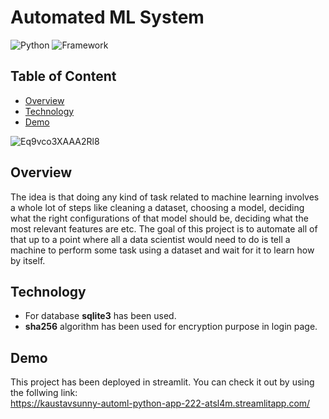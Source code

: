 # Automated ML System
![Python](https://img.shields.io/badge/Python-3.8-blueviolet)
![Framework](https://img.shields.io/badge/Framework-Streamlit-red)

## Table of Content
 * [Overview](#overview)
 * [Technology](#technology)
 * [Demo](#demo) 

![Eq9vco3XAAA2Rl8](https://user-images.githubusercontent.com/93439623/184546481-f3108fa8-8e45-403b-84ab-eef8e08a9375.jpg)
## Overview
The idea is that doing any kind of task related to machine learning involves a whole lot of steps like cleaning a dataset, choosing a model, deciding what the right configurations of that model should be, deciding what the most relevant features are etc. The goal of this project is to automate all of that up to a point where all a data scientist would need to do is tell a machine to perform some task using a dataset and wait for it to learn how by itself. 

## Technology 
- For database **sqlite3** has been used.
- **sha256** algorithm has been used for encryption purpose in login page.

## Demo 

This project has been  deployed in streamlit. You can check it out by using the follwing link:\
https://kaustavsunny-automl-python-app-222-atsl4m.streamlitapp.com/
